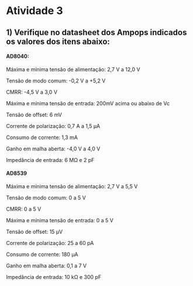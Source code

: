 # Atividade 3

## 1) Verifique no datasheet dos Ampops indicados os valores dos itens abaixo:

#### AD8040:

Máxima e mínima tensão de alimentação: 2,7 V a 12,0 V

Tensão de modo comum: -0,2 V a +5,2 V

CMRR: -4,5 V a 3,0 V

Máxima e mínima tensão de entrada: 200mV acima ou abaixo de Vc

Tensão de offset: 6 mV

Corrente de polarização: 0,7 A a 1,5 µA

Consumo de corrente: 1,3 mA

Ganho em malha aberta: -4,0 V a 4,0 V

Impedância de entrada: 6 MΩ e 2 pF


#### AD8539

Máxima e mínima tensão de alimentação: 2,7 V a 5,5 V

Tensão de modo comum: 0 a 5 V

CMRR: 0 a 5 V

Máxima e mínima tensão de entrada: 0 a 5 V

Tensão de offset: 15 µV

Corrente de polarização: 25 a 60 pA

Consumo de corrente: 180 µA

Ganho em malha aberta: 0,1 a 7 V

Impedância de entrada: 10 kΩ e 300 pF
